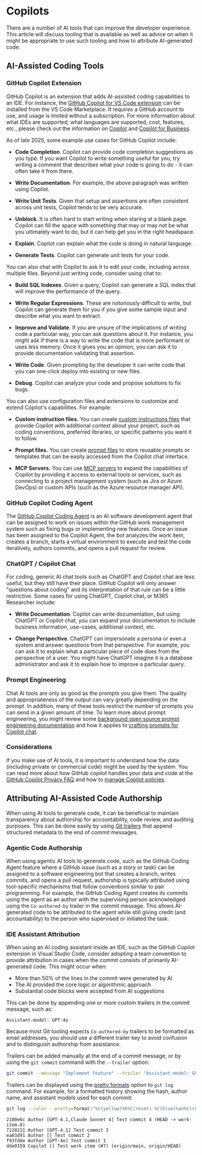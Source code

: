 # Copilots

There are a number of AI tools that can improve the developer experience. This article will discuss tooling that is available as well as advice on when it might be appropriate to use such tooling and how to attribute AI-generated code.

## AI-Assisted Coding Tools

### GitHub Copilot Extension

GitHub Copilot is an extension that adds AI-assisted coding capabilities to an IDE. For instance, the [GitHub Copilot for VS Code extension](https://marketplace.visualstudio.com/items?itemName=GitHub.copilot) can be installed from the VS Code Marketplace. It requires a GitHub account to use, and usage is limited without a subscription. For more information about what IDEs are supported, what languages are supported, cost, features, etc., please check out the information on [Copilot](https://github.com/features/copilot) and [Copilot for Business](https://resources.github.com/copilot-for-business/).

As of late 2025, some example use cases for GitHub Copilot include:

- **Code Completion**. Copilot can provide code completion suggestions as you type. If you want Copilot to write something useful for you, try writing a comment that describes what your code is going to do - it can often take it from there.

- **Write Documentation**. For example, the above paragraph was written using Copilot.

- **Write Unit Tests**. Given that setup and assertions are often consistent across unit tests, Copilot tends to be very accurate.

- **Unblock**. It is often hard to start writing when staring at a blank page. Copilot can fill the space with something that may or may not be what you ultimately want to do, but it can help get you in the right headspace.

- **Explain**. Copilot can explain what the code is doing in natural language.

- **Generate Tests**. Copilot can generate unit tests for your code.

You can also chat with Copilot to ask it to edit your code, including across multiple files. Beyond just writing code, consider using chat to:

- **Build SQL Indexes**. Given a query, Copilot can generate a SQL index that will improve the performance of the query.

- **Write Regular Expressions**. These are notoriously difficult to write, but Copilot can generate them for you if you give some sample input and describe what you want to extract.

- **Improve and Validate**. If you are unsure of the implications of writing code a particular way, you can ask questions about it. For instance, you might ask if there is a way to write the code that is more performant or uses less memory. Once it gives you an opinion, you can ask it to provide documentation validating that assertion.

- **Write Code**. Given prompting by the developer it can write code that you can one-click deploy into existing or new files.

- **Debug**. Copilot can analyze your code and propose solutions to fix bugs.

You can also use configuration files and extensions to customize and extend Copilot's capabilities. For example:

- **Custom instruction files.** You can create [custom instructions files](https://docs.github.com/en/copilot/how-tos/configure-custom-instructions/add-repository-instructions#about-repository-custom-instructions-for-copilot) that provide Copilot with additional context about your project, such as coding conventions, preferred libraries, or specific patterns you want it to follow.

- **Prompt files.** You can create [prompt files](https://docs.github.com/en/copilot/how-tos/configure-custom-instructions/add-repository-instructions#enabling-and-using-prompt-files) to store reusable prompts or templates that can be easily accessed from the Copilot chat interface.

- **MCP Servers.** You can use [MCP servers](https://code.visualstudio.com/docs/copilot/chat/mcp-servers) to expand the capabilities of Copilot by providing it access to external tools or services, such as connecting to a project management system (such as Jira or Azure DevOps) or custom APIs (such as the Azure resource manager API).

### GitHub Copilot Coding Agent

The [GitHub Copilot Coding Agent](https://docs.github.com/en/copilot/how-tos/agents/copilot-coding-agent) is an AI software development agent that can be assigned to work on issues within the GitHub work management system such as fixing bugs or implementing new features. Once an issue has been assigned to the Copilot Agent, the bot analyzes the work item, creates a branch, starts a virtual environment to execute and test the code iteratively, authors commits, and opens a pull request for review.

### ChatGPT / Copilot Chat

For coding, generic AI chat tools such as ChatGPT and Copilot chat are less useful, but they still have their place. GitHub Copilot will only answer "questions about coding" and its interpretation of that rule can be a little restrictive. Some cases for using ChatGPT, Copilot chat, or M365 Researcher include:

- **Write Documentation**. Copilot can write documentation, but using ChatGPT or Copilot chat, you can expand your documentation to include business information, use-cases, additional context, etc.

- **Change Perspective**. ChatGPT can impersonate a persona or even a system and answer questions from that perspective. For example, you can ask it to explain what a particular piece of code does from the perspective of a user. You might have ChatGPT imagine it is a database administrator and ask it to explain how to improve a particular query.

### Prompt Engineering

Chat AI tools are only as good as the prompts you give them. The quality and appropriateness of the output can vary greatly depending on the prompt. In addition, many of these tools restrict the number of prompts you can send in a given amount of time. To learn more about prompt engineering, you might review some [background open source prompt engineering documentation](https://github.com/brexhq/prompt-engineering) and how it applies to [crafting prompts for Copilot chat](https://code.visualstudio.com/docs/copilot/chat/prompt-crafting).

### Considerations

If you make use of AI tools, it is important to understand how the data (including private or commercial code) might be used by the system. You can read more about how GitHub copilot handles your data and code at the [GitHub Copilot Privacy FAQ](https://github.com/features/copilot/#faq) and how to [manage Copilot policies](https://docs.github.com/en/copilot/how-tos/manage-your-account/manage-policies).

## Attributing AI-Assisted Code Authorship

When using AI tools to generate code, it can be beneficial to maintain transparency about authorship for accountability, code review, and auditing purposes. This can be done easily by using [Git trailers](https://git-scm.com/docs/git-interpret-trailers) that append structured metadata to the end of commit messages.

### Agentic Code Authorship

When using agentic AI tools to generate code, such as the GitHub Coding Agent feature where a GitHub issue (such as a story or task) can be assigned to a software engineering bot that creates a branch, writes commits, and opens a pull request, authorship is typically attributed using tool-specific mechanisms that follow conventions similar to pair programming. For example, the GitHub Coding Agent creates its commits using the agent as an author with the supervising person acknowledged using the `Co-authored-by` trailer in the commit message. This allows AI-generated code to be attributed to the agent while still giving credit (and accountability) to the person who supervised or initiated the task.

### IDE Assistant Attribution

When using an AI coding assistant inside an IDE, such as the GitHub Copilot extension in Visual Studio Code, consider adopting a team convention to provide attribution in cases when the commit consists of primarily AI-generated code. This might occur when:

* More than 50% of the lines in the commit were generated by AI
* The AI provided the core logic or algorithmic approach
* Substantial code blocks were accepted from AI suggestions

This can be done by appending one or more custom trailers in the commit message, such as:

```text
Assistant-model: GPT-4o
```

Because most Git tooling expects `Co-authored-by` trailers to be formatted as email addresses, you should use a different trailer key to avoid confusion and to distinguish authorship from assistance.

Trailers can be added manually at the end of a commit message, or by using the `git commit` command with the `--trailer` option:

```sh
git commit --message "Implement feature" --trailer "Assistant-model: GPT-4o"
```

Trailers can be displayed using the [pretty formats](https://git-scm.com/docs/pretty-formats#Documentation/pretty-formats.txt-trailersoptions) option to `git log` command. For example, for a formatted history showing the hash, author name, and assistant models used for each commit:
```sh
git log --color --pretty=format:"%C(yellow)%h%C(reset) %C(blue)%an%C(reset) [%C(magenta)%(trailers:key=Assistant-model,valueonly=true,separator=%x2C)%C(reset)] %s%C(bold cyan)%d%C(reset)"
```
```text
2100e6c Author [GPT-4.1,Claude Sonnet 4] Test commit 4 (HEAD -> work-item-8)
7120221 Author [GPT-4.1] Test commit 3
ea03d91 Author [] Test commit 2
f93fd8e Author [GPT-4o] Test commit 1
dde0159 Copilot [] Test work item (#7) (origin/main, origin/HEAD)
```
